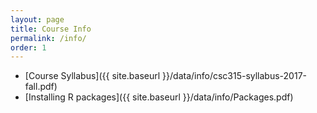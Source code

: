 ```yaml
---
layout: page
title: Course Info 
permalink: /info/
order: 1
---
```


* [Course Syllabus]({{ site.baseurl }}/data/info/csc315-syllabus-2017-fall.pdf)
* [Installing R packages]({{ site.baseurl }}/data/info/Packages.pdf) 

